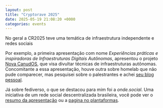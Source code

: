```yaml
---
layout: post
title: "Cryptorave 2025"
date: 2025-05-19 21:08:20 +0000
categories: events
---
```


No geral a CR2025 teve uma temática de infraestrutura independente e redes sociais 

Por exemplo, a primeira apresentação com nome *Experiências práticas e inspiradoras de Infraestruturas Digitais Autônomas*,
apresentou o projeto [Nova CanudOS](https://canudos.itcouldbewor.se/), que visa divultar técnicas de infraestruturas autônomas.
Concomitante a essa apresentação,  houve outra sobre homelab que não pude comparecer, mas pesquisei sobre o palestrantes e achei
[seu blog pessoal](https://douglasesteves.eng.br/).

Já sobre fediverso, o que se destacou para mim foi a *onde.social*.
Uma iniciativa de um rede social descentralizada brasileira, você pode ver o [resumo da apresentação](https://cpa.cryptorave.org/cryptorave-2025/talk/9ZQYKF/)
ou a [pagina no plantaformas](https://plantaformas.org/assemblies/soberaniadigital/f/30/proposals/366).
